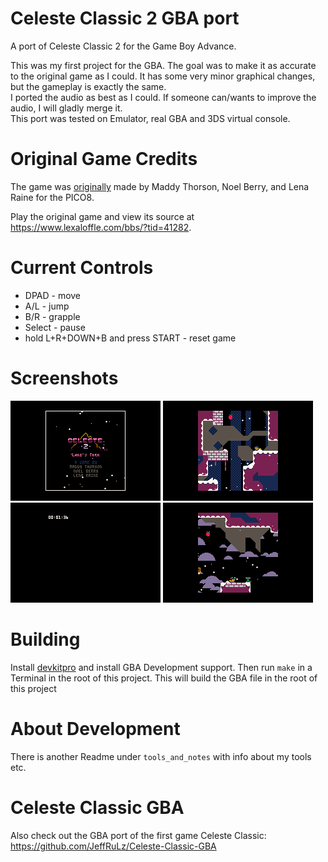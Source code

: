 # Celeste Classic 2 GBA port
A port of Celeste Classic 2 for the Game Boy Advance.

This was my first project for the GBA. The goal was to make it as accurate to the original game as I could. It has some very minor graphical changes, but the gameplay is exactly the same.  
I ported the audio as best as I could. If someone can/wants to improve the audio, I will gladly merge it.  
This port was tested on Emulator, real GBA and 3DS virtual console.

# Original Game Credits
The game was [originally](https://github.com/ExOK/Celeste2) made by Maddy Thorson, Noel Berry, and Lena Raine for the PICO8.  

Play the original game and view its source at https://www.lexaloffle.com/bbs/?tid=41282.

# Current Controls
- DPAD - move
- A/L - jump
- B/R - grapple
- Select - pause
- hold L+R+DOWN+B and press START - reset game

# Screenshots
![titlescreen](screenshots/celeste2-titlescreen.gif)
![berry](screenshots/celeste2-berry.gif)
![dying](screenshots/celeste2-dying.gif)
![grappling](screenshots/celeste2-grappling.gif)

# Building
Install [devkitpro](https://devkitpro.org/wiki/Getting_Started) and install GBA Development support. Then run `make` in a Terminal in the root of this project. This will build the GBA file in the root of this project

# About Development
There is another Readme under `tools_and_notes` with info about my tools etc.

# Celeste Classic GBA
Also check out the GBA port of the first game Celeste Classic: https://github.com/JeffRuLz/Celeste-Classic-GBA
